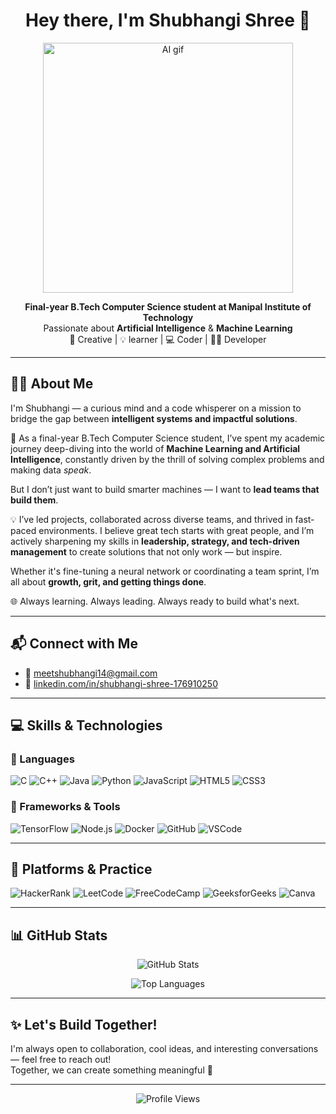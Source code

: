 <h1 align="center">Hey there, I'm Shubhangi Shree 👋</h1>

<p align="center">
  <img src="https://media.giphy.com/media/xT0xeMA62E1XIlup68/giphy.gif" width="400" alt="AI gif" />
</p>

<p align="center">
  <b>Final-year B.Tech Computer Science student at Manipal Institute of Technology</b><br>
  Passionate about <strong>Artificial Intelligence</strong> & <strong>Machine Learning</strong><br>
   🎨 Creative | 💡 learner | 💻 Coder | 👩‍💻 Developer
</p>

---

## 🙋‍♀️ About Me

I'm Shubhangi — a curious mind and a code whisperer on a mission to bridge the gap between **intelligent systems and impactful solutions**.  

🚀 As a final-year B.Tech Computer Science student, I’ve spent my academic journey deep-diving into the world of **Machine Learning and Artificial Intelligence**, constantly driven by the thrill of solving complex problems and making data *speak*.

But I don’t just want to build smarter machines — I want to **lead teams that build them**.

💡 I’ve led projects, collaborated across diverse teams, and thrived in fast-paced environments. I believe great tech starts with great people, and I’m actively sharpening my skills in **leadership, strategy, and tech-driven management** to create solutions that not only work — but inspire.

Whether it's fine-tuning a neural network or coordinating a team sprint, I’m all about **growth, grit, and getting things done**.

🌐 Always learning. Always leading. Always ready to build what's next.

---

## 📬 Connect with Me

- 📧 [meetshubhangi14@gmail.com](mailto:meetshubhangi14@gmail.com)
- 🔗 [linkedin.com/in/shubhangi-shree-176910250](https://www.linkedin.com/in/shubhangi-shree-176910250)

---

## 💻 Skills & Technologies

### 🔹 Languages  
![C](https://img.shields.io/badge/C-00599C?style=for-the-badge&logo=c&logoColor=white)
![C++](https://img.shields.io/badge/C++-00599C?style=for-the-badge&logo=c%2B%2B&logoColor=white)
![Java](https://img.shields.io/badge/Java-ED8B00?style=for-the-badge&logo=java&logoColor=white)
![Python](https://img.shields.io/badge/Python-3776AB?style=for-the-badge&logo=python&logoColor=white)
![JavaScript](https://img.shields.io/badge/JavaScript-F7DF1E?style=for-the-badge&logo=javascript&logoColor=black)
![HTML5](https://img.shields.io/badge/HTML5-E34F26?style=for-the-badge&logo=html5&logoColor=white)
![CSS3](https://img.shields.io/badge/CSS3-1572B6?style=for-the-badge&logo=css3&logoColor=white)

### 🔹 Frameworks & Tools  
![TensorFlow](https://img.shields.io/badge/TensorFlow-FF6F00?style=for-the-badge&logo=tensorflow&logoColor=white)
![Node.js](https://img.shields.io/badge/Node.js-339933?style=for-the-badge&logo=nodedotjs&logoColor=white)
![Docker](https://img.shields.io/badge/Docker-2496ED?style=for-the-badge&logo=docker&logoColor=white)
![GitHub](https://img.shields.io/badge/GitHub-181717?style=for-the-badge&logo=github)
![VSCode](https://img.shields.io/badge/VSCode-007ACC?style=for-the-badge&logo=visual-studio-code&logoColor=white)

---

## 🧠 Platforms & Practice

![HackerRank](https://img.shields.io/badge/HackerRank-2EC866?style=for-the-badge&logo=HackerRank&logoColor=white)
![LeetCode](https://img.shields.io/badge/LeetCode-FFA116?style=for-the-badge&logo=LeetCode&logoColor=black)
![FreeCodeCamp](https://img.shields.io/badge/FreeCodeCamp-006400?style=for-the-badge&logo=freecodecamp)
![GeeksforGeeks](https://img.shields.io/badge/GeeksforGeeks-2F8D46?style=for-the-badge&logo=GeeksforGeeks&logoColor=white)
![Canva](https://img.shields.io/badge/Canva-00C4CC?style=for-the-badge&logo=canva&logoColor=white)

---

## 📊 GitHub Stats

<p align="center">
  <img src="https://github-readme-stats.vercel.app/api?username=shub-h14&show_icons=true&theme=tokyonight" alt="GitHub Stats" />
</p>

<p align="center">
  <img src="https://github-readme-stats.vercel.app/api/top-langs/?username=shub-h14&layout=compact&theme=tokyonight" alt="Top Languages" />
</p>

---

## ✨ Let's Build Together!

I'm always open to collaboration, cool ideas, and interesting conversations — feel free to reach out!  
Together, we can create something meaningful 💙

---

<p align="center">
  <img src="https://komarev.com/ghpvc/?username=shub-h14&label=Profile%20Views&color=0e75b6&style=flat" alt="Profile Views" />
</p>
